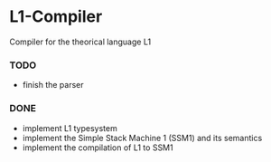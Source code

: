 # L1-Compiler
Compiler for the theorical language L1

### TODO
* finish the parser

### DONE
* implement L1 typesystem
* implement the Simple Stack Machine 1 (SSM1) and its semantics
* implement the compilation of L1 to SSM1